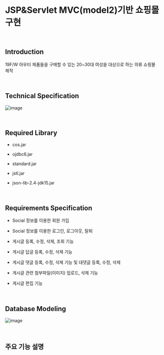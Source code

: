 # JSP&Servlet MVC(model2)기반 쇼핑몰 구현

  <br/>

## Introduction
19F/W 아우터 제품들을  구매할 수 있는 20~30대 여성을 대상으로 하는 의류 쇼핑몰 제작

  <br/>

## Technical Specification
![image](https://user-images.githubusercontent.com/49690751/73123190-af004780-3fd0-11ea-845c-a2c68e7ee32a.PNG)


  <br/>
  
## Required Library 
- cos.jar
- ojdbc6.jar
- standard.jar
- jstl.jar
- json-lib-2.4-jdk15.jar


  <br/>

## Requirements Specification

- Social 정보를 이용한 회원 가입
- Social 정보를 이용한 로그인, 로그아웃, 탈퇴
- 게시글 등록, 수정, 삭제, 조회 기능
- 게시글 답글 등록, 수정, 삭제 기능
- 게시글 댓글 등록, 수정, 삭제 기능 및 대댓글 등록, 수정, 삭제
- 게시글 관련 첨부파일(이미지) 업로드, 삭제 기능
- 게시글 편집 기능


  <br/>

## Database Modeling
![image](https://user-images.githubusercontent.com/49690751/73123189-adcf1a80-3fd0-11ea-8645-a810bd68e4c1.png)


  <br/>



## 주요 기능 설명


